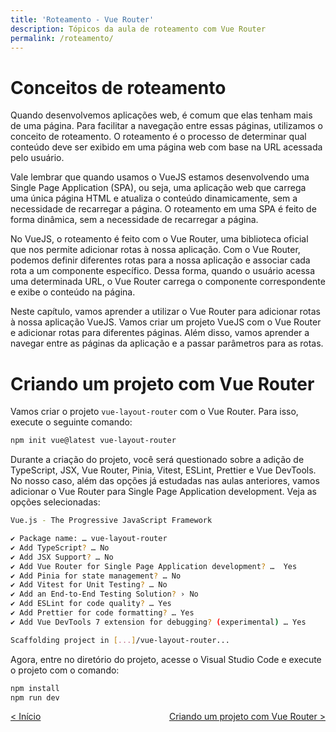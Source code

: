```yaml
---
title: 'Roteamento - Vue Router'
description: Tópicos da aula de roteamento com Vue Router
permalink: /roteamento/
---
```


# Conceitos de roteamento

Quando desenvolvemos aplicações web, é comum que elas tenham mais de uma página. Para facilitar a navegação entre essas páginas, utilizamos o conceito de roteamento. O roteamento é o processo de determinar qual conteúdo deve ser exibido em uma página web com base na URL acessada pelo usuário.

Vale lembrar que quando usamos o VueJS estamos desenvolvendo uma Single Page Application (SPA), ou seja, uma aplicação web que carrega uma única página HTML e atualiza o conteúdo dinamicamente, sem a necessidade de recarregar a página. O roteamento em uma SPA é feito de forma dinâmica, sem a necessidade de recarregar a página.

No VueJS, o roteamento é feito com o Vue Router, uma biblioteca oficial que nos permite adicionar rotas à nossa aplicação. Com o Vue Router, podemos definir diferentes rotas para a nossa aplicação e associar cada rota a um componente específico. Dessa forma, quando o usuário acessa uma determinada URL, o Vue Router carrega o componente correspondente e exibe o conteúdo na página.

Neste capítulo, vamos aprender a utilizar o Vue Router para adicionar rotas à nossa aplicação VueJS. Vamos criar um projeto VueJS com o Vue Router e adicionar rotas para diferentes páginas. Além disso, vamos aprender a navegar entre as páginas da aplicação e a passar parâmetros para as rotas.

# Criando um projeto com Vue Router

Vamos criar o projeto `vue-layout-router` com o Vue Router. Para isso, execute o seguinte comando:

```bash
npm init vue@latest vue-layout-router
```

Durante a criação do projeto, você será questionado sobre a adição de TypeScript, JSX, Vue Router, Pinia, Vitest, ESLint, Prettier e Vue DevTools. No nosso caso, além das opções já estudadas nas aulas anteriores, vamos adicionar o Vue Router para Single Page Application development. Veja as opções selecionadas:

```bash
Vue.js - The Progressive JavaScript Framework

✔ Package name: … vue-layout-router
✔ Add TypeScript? … No
✔ Add JSX Support? … No
✔ Add Vue Router for Single Page Application development? …  Yes
✔ Add Pinia for state management? … No
✔ Add Vitest for Unit Testing? … No
✔ Add an End-to-End Testing Solution? › No
✔ Add ESLint for code quality? … Yes
✔ Add Prettier for code formatting? … Yes
✔ Add Vue DevTools 7 extension for debugging? (experimental) … Yes

Scaffolding project in [...]/vue-layout-router...
```

Agora, entre no diretório do projeto, acesse o Visual Studio Code e execute o projeto com o comando:

```bash
npm install
npm run dev
```

<span style="display: flex; justify-content: space-between;"><span>[&lt; Início](. 'Início')</span> <span>[Criando um projeto com Vue Router &gt;](criando-projeto-vue-router.html 'Próximo')</span></span>
